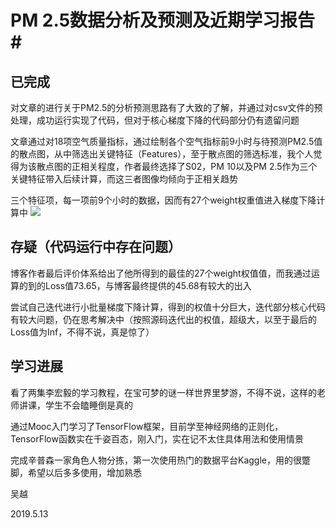 # PM 2.5数据分析及预测及近期学习报告#

## 已完成 ##
对文章的进行关于PM2.5的分析预测思路有了大致的了解，并通过对csv文件的预处理，成功运行实现了代码，但对于核心梯度下降的代码部分仍有遗留问题

文章通过对18项空气质量指标，通过绘制各个空气指标前9小时与待预测PM2.5值的散点图，从中筛选出关键特征（Features），至于散点图的筛选标准，我个人觉得为该散点图的正相关程度，作者最终选择了S02，PM 10以及PM 2.5作为三个关键特征带入后续计算，而这三者图像均倾向于正相关趋势

三个特征项，每一项前9个小时的数据，因而有27个weight权重值进入梯度下降计算中
![](https://i.imgur.com/XI2Iq7W.png)

## 存疑（代码运行中存在问题） ##
博客作者最后评价体系给出了他所得到的最佳的27个weight权值值，而我通过运算的到的Loss值73.65，与博客最终提供的45.68有较大的出入

尝试自己迭代进行小批量梯度下降计算，得到的权值十分巨大，迭代部分核心代码有较大问题，仍在思考解决中（按照源码迭代出的权值，超级大，以至于最后的Loss值为Inf，不得不说，真是惊了）

## 学习进展 ##
看了两集李宏毅的学习教程，在宝可梦的谜一样世界里梦游，不得不说，这样的老师讲课，学生不会瞌睡倒是真的

通过Mooc入门学习了TensorFlow框架，目前学至神经网络的正则化，TensorFlow函数实在千姿百态，刚入门，实在记不太住具体用法和使用情景

完成辛普森一家角色人物分拣，第一次使用热门的数据平台Kaggle，用的很蹩脚，希望以后多多使用，增加熟悉

吴越

2019.5.13 